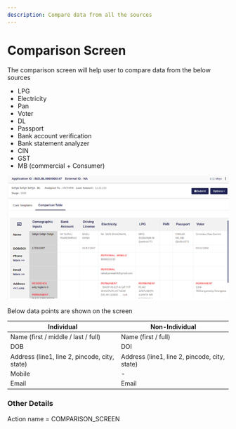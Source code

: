 ```yaml
---
description: Compare data from all the sources
---
```


# Comparison Screen

The comparison screen will help user to compare data from the below sources

* LPG
* Electricity
* Pan
* Voter
* DL
* Passport
* Bank account verification
* Bank statement analyzer
* CIN
* GST
* MB (commercial + Consumer)

![](<../../.gitbook/assets/image (220).png>)

Below data points are shown on the screen&#x20;

| **Individual**                                | **Non-Individual**                            |
| --------------------------------------------- | --------------------------------------------- |
| Name (first / middle / last / full)           | Name (first / full)                           |
| DOB                                           | DOI                                           |
| Address (line1, line 2, pincode, city, state) | Address (line1, line 2, pincode, city, state) |
| Mobile                                        | -                                             |
| Email                                         | Email                                         |



### Other Details

Action name = COMPARISON\_SCREEN
